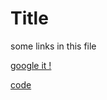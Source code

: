 <h1>Title</h1>
<p>some links in this file</p>
<p><a href="https://google.fr">google it !</a></p>
<p><a href="./Project/README.md"></a>
<a href="./Project/Code.cs">code</a></p>
